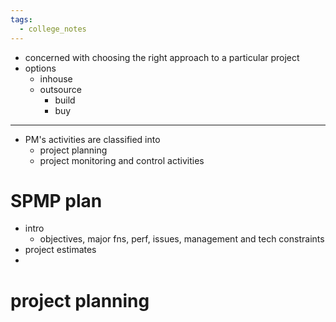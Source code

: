 ```yaml
---
tags:
  - college_notes
---
```

- concerned with choosing the right approach to a particular project
- options
	- inhouse
	- outsource
		- build
		- buy

---
- PM's activities are classified into 
	- project planning
	- project monitoring and control activities

# SPMP plan
- intro
	- objectives, major fns, perf, issues, management and tech constraints
- project estimates
- 


# project planning

